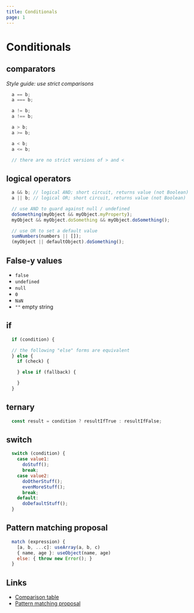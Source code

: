 ```yaml
---
title: Conditionals
page: 1
---
```

# Conditionals

## comparators

_Style guide: use strict comparisons_

```javascript
  a == b;
  a === b;

  a != b;
  a !== b;

  a > b;
  a >= b;

  a < b;
  a <= b;

  // there are no strict versions of > and <
```

## logical operators

```javascript
  a && b; // logical AND; short circuit, returns value (not Boolean)
  a || b; // logical OR; short circuit, returns value (not Boolean)

  // use AND to guard against null / undefined
  doSomething(myObject && myObject.myProperty);
  myObject && myObject.doSomething && myObject.doSomething();

  // use OR to set a default value
  sumNumbers(numbers || []);
  (myObject || defaultObject).doSomething();
```

## False-y values

- `false`
- `undefined`
- `null`
- `0`
- `NaN`
-  `""` empty string

## if

```javascript
  if (condition) {

  // the following "else" forms are equivalent
  } else {
    if (check) {

    } else if (fallback) {

    }
  }
```

## ternary

```javascript
  const result = condition ? resultIfTrue : resultIfFalse;
```

## switch

```javascript
  switch (condition) {
    case value1:
      doStuff();
      break;
    case value2:
      doOtherStuff();
      evenMoreStuff();
      break;
    default:
      doDefaultStuff();
  }
```

## Pattern matching proposal

```javascript
  match (expression) {
    [a, b, ...c]: useArray(a, b, c)
    { name, age }: useObject(name, age)
    else: { throw new Error(); }
  }
```

## Links

- [Comparison table](https://dorey.github.io/JavaScript-Equality-Table/)
- [Pattern matching proposal](https://github.com/tc39/proposal-pattern-matching)

